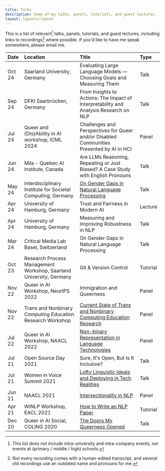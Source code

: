 ```yaml
---
title: Talks
description: Some of my talks, panels, tutorials, and guest lectures.
layout: layouts/layout
---
```


This is a list of relevant[^relevance] talks, panels, tutorials, and guest lectures, including links to recordings[^recordings] where possible.
If you'd like to have me speak somewhere, please email me.

| Date   | Location                                                           | Title                                                                                                                                                  | Type     |
| :----- | :----------------------------------------------------------------- | :----------------------------------------------------------------------------------------------------------------------------------------------------- | :------- |
| Oct 24 | Saarland University, Germany                                       | Evaluating Large Language Models — Choosing Goals and Measuring Them                                                                                   | Talk     |
| Sep 24 | DFKI Saarbrücken, Germany                                          | From Insights to Actions: The Impact of Interpretability and Analysis Research on NLP                                                                  | Talk     |
| Jul 24 | Queer and {Dis}Ability in AI workshop, ICML 2024                   | Challenges and Perspectives for Queer and/or Disabled Communities Presented by AI in HCI                                                               | Panel    |
| Jun 24 | Mila - Quebec AI Institute, Canada                                 | Are LLMs Reasoning, Repeating or Just Biased? A Case Study with English Pronouns                                                                       | Talk     |
| May 24 | Interdisciplinary Institute for Societal Computing, Germany        | [On Gender Gaps in Natural Language Processing](https://www.youtube.com/watch?v=-mr8zLHIguA&ab_channel=InterdisciplinaryInstituteforSocietalComputing) | Talk     |
| Apr 24 | University of Hamburg, Germany                                     | Trust and Fairness in Modern AI                                                                                                                        | Lecture  |
| Apr 24 | University of Hamburg, Germany                                     | Measuring and Improving Robustness in NLP                                                                                                              | Talk     |
| Mar 24 | Critical Media Lab Basel, Switzerland                              | On Gender Gaps in Natural Language Processing                                                                                                          | Talk     |
| Oct 23 | Research Process Management Workshop, Saarland University, Germany | Git & Version Control                                                                                                                                  | Tutorial |
| Nov 22 | Queer in AI Workshop, NeurIPS 2022                                 | Immigration and Queerness                                                                                                                              | Panel    |
| Nov 22 | Trans and Nonbinary Computing Education Research Workshop          | [Current State of Trans and Nonbinary Computing Education Research](https://www.sagefoxgroup.com/tnb-panel-one)                                        | Panel    |
| Jul 22 | Queer in AI Workshop, NAACL 2022                                   | [Non-binary Representation in Language Technologies](https://www.youtube.com/watch?v=QvLiNJZL5DU&ab_channel=QueerInAI)                                 | Panel    |
| Jul 21 | Open Source Day 2021                                               | Sure, It's Open, But Is It Inclusive?                                                                                                                  | Talk     |
| Jul 21 | Women in Voice Summit 2021                                         | [Lofty Linguistic Ideals and Deploying in Tech Realities](https://www.youtube.com/watch?v=DNrr0RLab0o&ab_channel=Vagrant)                              | Talk     |
| Jun 21 | NAACL 2021                                                         | [Intersectionality in NLP](https://www.youtube.com/watch?v=cryfXlYWWp8&ab_channel=NAACL2021-DiversityandInclusionCommittee)                            | Panel    |
| Apr 21 | WiNLP Workshop, EACL 2021                                          | [How to Write an NLP Paper](https://www.youtube.com/watch?v=ev3eb9YOIHM&ab_channel=Vagrant)                                                            | Tutorial |
| Dec 20 | Queer in AI Social, COLING 2020                                    | [The Doors My Queerness Opened](https://www.youtube.com/watch?v=LMrGz1scSN8&ab_channel=QueerInAI)                                                      | Talk     |

[^relevance]: This list does not include intra-university and intra-company events, nor events at (primary / middle / high) schools.
[^recordings]: Not every recording comes with a human-edited transcript, and several old recordings use an outdated name and pronouns for me.

